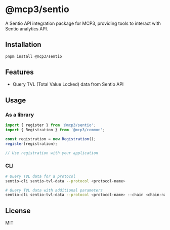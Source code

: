 # @mcp3/sentio

A Sentio API integration package for MCP3, providing tools to interact with Sentio analytics API.

## Installation

```bash
pnpm install @mcp3/sentio
```

## Features

- Query TVL (Total Value Locked) data from Sentio API

## Usage

### As a library

```typescript
import { register } from '@mcp3/sentio';
import { Registration } from '@mcp3/common';

const registration = new Registration();
register(registration);

// Use registration with your application
```

### CLI

```bash
# Query TVL data for a protocol
sentio-cli sentio-tvl-data --protocol <protocol-name>

# Query TVL data with additional parameters
sentio-cli sentio-tvl-data --protocol <protocol-name> --chain <chain-name> --from-timestamp <timestamp> --to-timestamp <timestamp> --time-interval 1d
```

## License

MIT